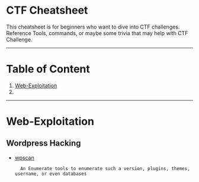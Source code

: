 # CTF Cheatsheet

This cheatsheet is for beginners who want to dive into CTF challenges. Reference Tools, commands, or maybe some trivia that may help with CTF Challenge.

----------
# Table of Content

1. [Web-Exploitation](#Web-Exploitation)
2. 



----------

Web-Exploitation
===================

Wordpress Hacking
----------------------

* [wpscan](https://github.com/wpscanteam/wpscan)

        An Enumerate tools to enumerate such a version, plugins, themes, username, or even databases
